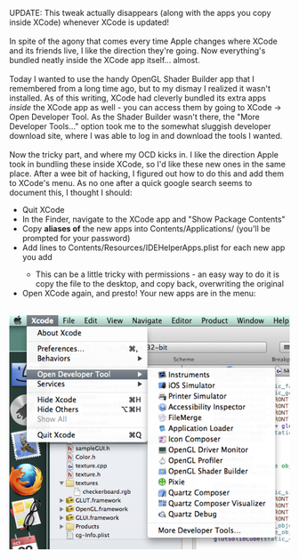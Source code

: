 <span style="color: var(--error-color);">UPDATE: This tweak actually disappears (along with the apps you copy inside XCode) whenever XCode is updated! </span><br />
<br />
In spite of the agony that comes every time Apple changes where XCode and its friends live, I like the direction they're going. Now everything's bundled neatly inside the XCode app itself... almost.<br />
<br />
Today I wanted to use the handy OpenGL Shader Builder app that I remembered from a long time ago, but to my dismay I realized it wasn't installed. As of this writing, XCode had cleverly bundled its extra apps <i>inside</i> the XCode app as well - you can access them by going to XCode -&gt; Open Developer Tool. As the Shader Builder wasn't there, the "More Developer Tools..." option took me to the somewhat sluggish developer download site, where I was able to log in and download the tools I wanted.<br />
<br />
Now the tricky part, and where my OCD kicks in. I like the direction Apple took in bundling these inside XCode, so I'd like these new ones in the same place. After a wee bit of hacking, I figured out how to do this and add them to XCode's menu. As no one after a quick google search seems to document this, I thought I should:<br />
<ul>
<li>Quit XCode</li>
<li>In the Finder, navigate to the XCode app and "Show Package Contents"</li>
<li>Copy <b style="color: var(--error-color)">aliases of</b> the new apps into Contents/Applications/ (you'll be prompted for your password)</li>
<li>Add lines to Contents/Resources/IDEHelperApps.plist for each new app you add</li>
<ul>
<li>This can be a little tricky with permissions - an easy way to do it is copy the file to the desktop, and copy back, overwriting the original</li>
</ul>
<li>Open XCode again, and presto! Your new apps are in the menu:</li>
</ul>
<br />
<img src="/blog/Adding_to_XCode_Menu/screenshot.png"/>
